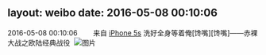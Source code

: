layout: weibo
date: 2016-05-08 00:10:06
---
2016-05-08 00:10:06  &nbsp;&nbsp;&nbsp;&nbsp;&nbsp;&nbsp; 来自 <a href="sinaweibo://customweibosource" rel="nofollow">iPhone 5s</a>
洗好全身等着俺[馋嘴][馋嘴]——赤裸大战之欧陆经典战役 ​​​
![图片](https://ww3.sinaimg.cn/large/6d2a6003jw1f3n9so6zq8j20hs0noq7v.jpg)
